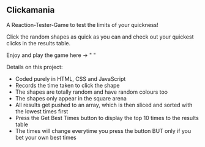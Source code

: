 Clickamania
---------------------

A Reaction-Tester-Game to test the limits of your quickness!

Click the random shapes as quick as you can and check out your quickest clicks in the results table.

Enjoy and play the game here -> " "

Details on this project:
  - Coded purely in HTML, CSS and JavaScript
  - Records the time taken to click the shape
  - The shapes are totally random and have random colours too
  - The shapes only appear in the square arena
  - All results get pushed to an array, which is then sliced and sorted with the lowest times first
  - Press the Get Best Times button to display the top 10 times to the results table
  - The times will change everytime you press the button BUT only if you bet your own best times

